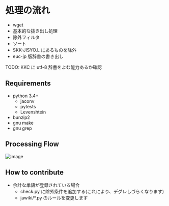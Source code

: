 # 処理の流れ

* wget
* 基本的な抜き出し処理
* 除外フィルタ
* ソート
* SKK-JISYO.L にあるものを除外
* euc-jp 版辞書の書き出し

TODO: KKC に utf-8 辞書をよむ能力あるか確認

## Requirements

 * python 3.4+
    * jaconv
    * pytests
    * Levenshtein
 * bunzip2
 * gnu make
 * gnu grep

## Processing Flow

![image](https://user-images.githubusercontent.com/21084/91639588-abdfa500-ea52-11ea-879e-dfb364627c4d.png)

## How to contribute

 * 余計な単語が登録されている場合
   * check.py に除外条件を追加する(これにより、デグレしづらくなります)
   * jawiki/*.py のルールを変更します
